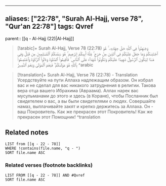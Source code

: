
---
aliases: ["22:78", "Surah Al-Hajj, verse 78", "Qur'an 22:78"]
tags: Qvref
---

parent:: [[q - Al-Hajj (22)|Al-Hajj]]

> [!arabic]+ Surah Al-Hajj, Verse 78 (22:78)
> <span class="quran-arabic">وَجَـٰهِدُوا۟ فِى ٱللَّهِ حَقَّ جِهَادِهِۦ ۚ هُوَ ٱجْتَبَىٰكُمْ وَمَا جَعَلَ عَلَيْكُمْ فِى ٱلدِّينِ مِنْ حَرَجٍ ۚ مِّلَّةَ أَبِيكُمْ إِبْرَٰهِيمَ ۚ هُوَ سَمَّىٰكُمُ ٱلْمُسْلِمِينَ مِن قَبْلُ وَفِى هَـٰذَا لِيَكُونَ ٱلرَّسُولُ شَهِيدًا عَلَيْكُمْ وَتَكُونُوا۟ شُهَدَآءَ عَلَى ٱلنَّاسِ ۚ فَأَقِيمُوا۟ ٱلصَّلَوٰةَ وَءَاتُوا۟ ٱلزَّكَوٰةَ وَٱعْتَصِمُوا۟ بِٱللَّهِ هُوَ مَوْلَىٰكُمْ ۖ فَنِعْمَ ٱلْمَوْلَىٰ وَنِعْمَ ٱلنَّصِيرُ</span>
^arabic

> [!translation]+ Surah Al-Hajj, Verse 78 (22:78) - Translation
> Усердствуйте на пути Аллаха надлежащим образом. Он избрал вас и не сделал для вас никакого затруднения в религии. Такова вера отца вашего Ибрахима (Авраама). Аллах нарек вас мусульманами до этого и здесь (в Коране), чтобы Посланник был свидетелем о вас, а вы были свидетелями о людях. Совершайте намаз, выплачивайте закят и крепко держитесь за Аллаха. Он - ваш Покровитель. Как же прекрасен этот Покровитель! Как же прекрасен этот Помощник!
^translation



## Related notes
```dataview
LIST from [[q - 22 - 78]]
WHERE !contains(file.name, "q - ")
SORT file.name ASC
```

### Related verses (footnote backlinks)
```dataview
LIST FROM [[q - 22 - 78]] AND #Qvref
SORT file.name ASC
```

